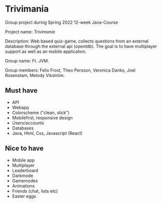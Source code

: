 # Trivimania
Group project during Spring 2022 12-week Java-Course

Project name: *Trivimania*

Description: Web based quiz-game, collects questions from an external database through the external api (opentdb). The goal is to have multiplayer support as well as an mobile application.

Group name: Ft. JVM.

Group members:
Felix Frost, 
Theo Persson, 
Veronica Danko, 
Joel Rosenstam, 
Melody Vikström.

## Must have
* API
* Webapp
* Colorscheme ("clean, slick")
* Mobilefirst, responsive design
* Users/accounts
* Databases
* Java, Html, Css, Javascript (React)

## Nice to have
* Mobile app
* Multiplayer
* Leaderboard
* Darkmode
* Gamemodes
* Animations
* Friends (chat, lists etc)
* Easter eggs
